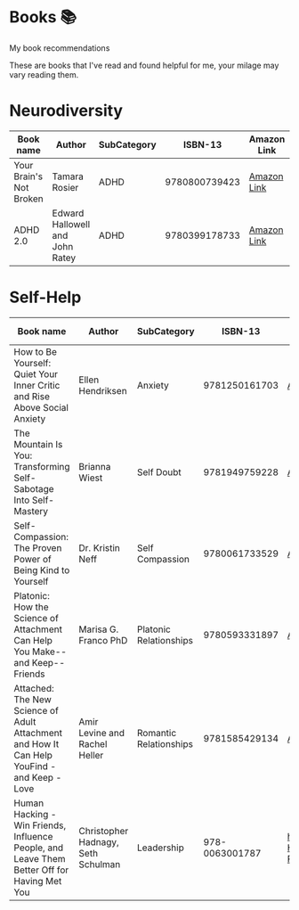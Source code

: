 # Books :books:
My book recommendations

These are books that I've read and found helpful for me, your milage may vary reading them.

# Neurodiversity
| Book name | Author | SubCategory | ISBN-13 | Amazon Link | Have Read? |
| ------------- | ------------- | ------------- | ------------- | ------------- | ------------- |
| Your Brain's Not Broken | Tamara Rosier | ADHD | 9780800739423 | [Amazon Link](https://www.amazon.com/Your-Brains-Not-Broken-Strategies/dp/0800739426) | Yes |
| ADHD 2.0 | Edward Hallowell and John Ratey | ADHD | 9780399178733 | [Amazon Link](https://www.amazon.com/ADHD-2-0-Essential-Strategies-Distraction/dp/0399178732) | Yes |

# Self-Help
| Book name | Author | SubCategory | ISBN-13 | Amazon Link | Have Read? |
| ------------- | ------------- | ------------- | ------------- | ------------- | ------------- |
| How to Be Yourself: Quiet Your Inner Critic and Rise Above Social Anxiety | Ellen Hendriksen | Anxiety | 9781250161703 | [Amazon Link](https://www.amazon.com/How-Be-Yourself-Critic-Anxiety/dp/1250161703) | Yes |
| The Mountain Is You: Transforming Self-Sabotage Into Self-Mastery | Brianna Wiest | Self Doubt | 9781949759228 | [Amazon Link](https://www.amazon.com/gp/product/1949759229) | Yes |
| Self-Compassion: The Proven Power of Being Kind to Yourself | Dr. Kristin Neff | Self Compassion | 9780061733529 | [Amazon Link](https://www.amazon.com/gp/product/0061733520) | Yes |
| Platonic: How the Science of Attachment Can Help You Make--and Keep--Friends | Marisa G. Franco PhD | Platonic Relationships | 9780593331897 | [Amazon Link](https://www.amazon.com/gp/product/0593331893) | Yes |
| Attached: The New Science of Adult Attachment and How It Can Help YouFind - and Keep - Love | Amir Levine and Rachel Heller | Romantic Relationships | 9781585429134 | [Amazon Link](https://www.amazon.com/gp/product/1585429139) | Yes |
| Human Hacking - Win Friends, Influence People, and Leave Them Better Off for Having Met You | Christopher Hadnagy, Seth Schulman | Leadership | 978-0063001787 | https://www.amazon.com/Human-Hacking-Friends-Influence-People/dp/0063001780| Yes |
